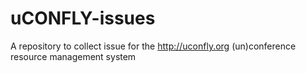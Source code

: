# uCONFLY-issues
A repository to collect issue for the http://uconfly.org (un)conference resource management system
